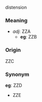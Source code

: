 distension
### Meaning
+ _adj_: ZZA
	+ __eg__: ZZB

### Origin

ZZC

### Synonym

__eg__: ZZD

+ ZZE


